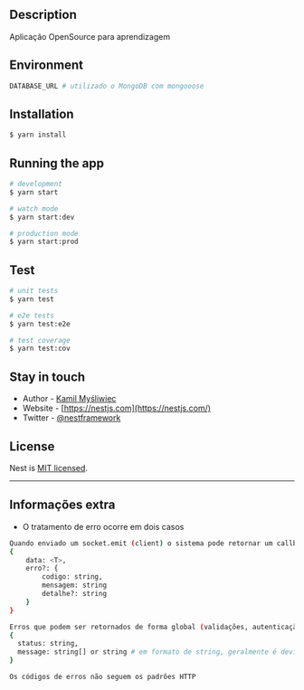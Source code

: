 
## Description

Aplicação OpenSource para aprendizagem

## Environment

```bash
DATABASE_URL # utilizado o MongoDB com mongooose
```

## Installation

```bash
$ yarn install
```

## Running the app

```bash
# development
$ yarn start

# watch mode
$ yarn start:dev

# production mode
$ yarn start:prod
```

## Test

```bash
# unit tests
$ yarn test

# e2e tests
$ yarn test:e2e

# test coverage
$ yarn test:cov
```
## Stay in touch

- Author - [Kamil Myśliwiec](https://kamilmysliwiec.com)
- Website - [https://nestjs.com](https://nestjs.com/)
- Twitter - [@nestframework](https://twitter.com/nestframework)

## License

Nest is [MIT licensed](LICENSE).

---
## Informações extra

- O tratamento de erro ocorre em dois casos

```bash
Quando enviado um socket.emit (client) o sistema pode retornar um callback contendo a resposta de sucess ou error
{
    data: <T>,
    erro?: {
        codigo: string,
        mensagem: string
        detalhe?: string
    }
}
```
```bash
Erros que podem ser retornados de forma global (validações, autenticação, etc) são retornados ao ouvite "exception"
{
  status: string,
  message: string[] or string # em formato de string, geralmente é devido a validações do ValidationPipe
}
```
```bash
Os códigos de erros não seguem os padrões HTTP
```